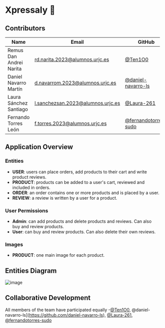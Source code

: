 # Xpressaly 🛒

## Contributors 

| Name | Email | GitHub |
|-------|-------|--------|
| Remus Dan Andrei Narita | rd.narita.2023@alumnos.urjc.es | [@Ten1O0](https://github.com/Ten1O0) |
| Daniel Navarro Martín | d.navarrom.2023@alumnos.urjc.es | [@daniel-navarro-ls](https://github.com/daniel-navarro-ls) |
| Laura Sánchez Santiago | l.sanchezsan.2023@alumnos.urjc.es | [@Laura-261](https://github.com/Laura-261) |
| Fernando Torres León | f.torres.2023@alumnos.urjc.es | [@fernandotorres-sudo](https://github.com/fernandotorres-sudo) |

## Application Overview

### Entities
- **USER**: users can place orders, add products to their cart and write product reviews.
- **PRODUCT**: products can be added to a user's cart, reviewed and included in orders.
- **ORDER**: an order contains one or more products and is placed by a user.
- **REVIEW**: a review is written by a user for a product.

### User Permissions
- **Admin**: can add products and delete products and reviews. Can also buy and review products.
- **User**: can buy and review products. Can also delete their own reviews.

### Images
- **PRODUCT**: one main image for each product.

## Entities Diagram
![image](https://github.com/user-attachments/assets/0c192c9a-7cbb-42fb-b6eb-25da8d10b2b4)


## Collaborative Development

All members of the team have participated equally
-[@Ten1O0](https://github.com/Ten1O0), @daniel-navarro-ls](https://github.com/daniel-navarro-ls), [@Laura-261](https://github.com/Laura-261), [@fernandotorres-sudo](https://github.com/fernandotorres-sudo)
